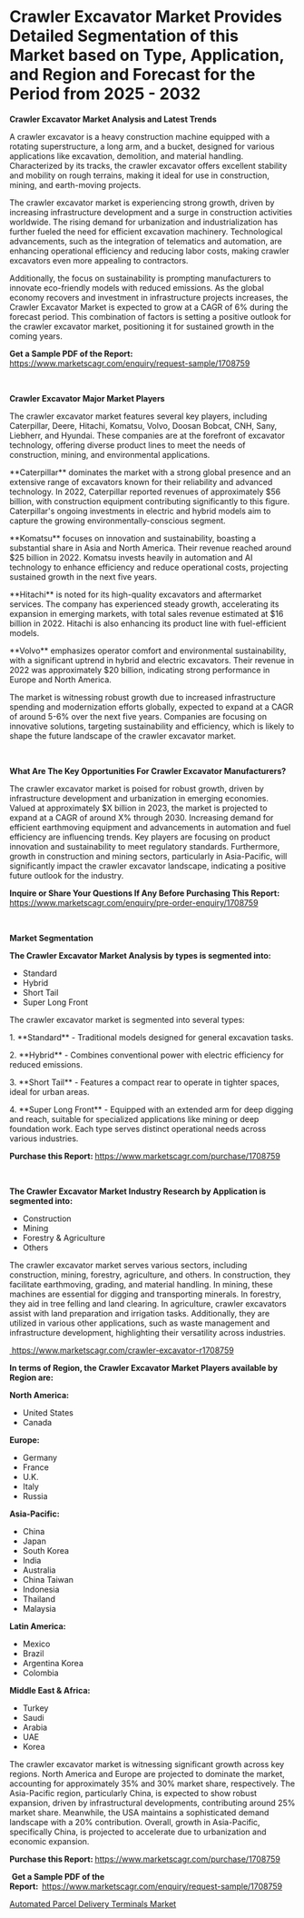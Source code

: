 <p><h1>Crawler Excavator Market Provides Detailed Segmentation of this Market based on Type, Application, and Region and Forecast for the Period from 2025 - 2032</h1></p><p><strong>Crawler Excavator Market Analysis and Latest Trends</strong></p>
<p><p>A crawler excavator is a heavy construction machine equipped with a rotating superstructure, a long arm, and a bucket, designed for various applications like excavation, demolition, and material handling. Characterized by its tracks, the crawler excavator offers excellent stability and mobility on rough terrains, making it ideal for use in construction, mining, and earth-moving projects.</p><p>The crawler excavator market is experiencing strong growth, driven by increasing infrastructure development and a surge in construction activities worldwide. The rising demand for urbanization and industrialization has further fueled the need for efficient excavation machinery. Technological advancements, such as the integration of telematics and automation, are enhancing operational efficiency and reducing labor costs, making crawler excavators even more appealing to contractors.</p><p>Additionally, the focus on sustainability is prompting manufacturers to innovate eco-friendly models with reduced emissions. As the global economy recovers and investment in infrastructure projects increases, the Crawler Excavator Market is expected to grow at a CAGR of 6% during the forecast period. This combination of factors is setting a positive outlook for the crawler excavator market, positioning it for sustained growth in the coming years.</p></p>
<p><strong>Get a Sample PDF of the Report:&nbsp;</strong> <a href="https://www.marketscagr.com/enquiry/request-sample/1708759?utm_campaign=2648&utm_medium=2&utm_source=Github&utm_content=ia&utm_term=10042025&utm_id=crawler-excavator">https://www.marketscagr.com/enquiry/request-sample/1708759</a></p>
<p>&nbsp;</p>
<p><strong>Crawler Excavator Major Market Players</strong></p>
<p><p>The crawler excavator market features several key players, including Caterpillar, Deere, Hitachi, Komatsu, Volvo, Doosan Bobcat, CNH, Sany, Liebherr, and Hyundai. These companies are at the forefront of excavator technology, offering diverse product lines to meet the needs of construction, mining, and environmental applications.</p><p>**Caterpillar** dominates the market with a strong global presence and an extensive range of excavators known for their reliability and advanced technology. In 2022, Caterpillar reported revenues of approximately $56 billion, with construction equipment contributing significantly to this figure. Caterpillar's ongoing investments in electric and hybrid models aim to capture the growing environmentally-conscious segment.</p><p>**Komatsu** focuses on innovation and sustainability, boasting a substantial share in Asia and North America. Their revenue reached around $25 billion in 2022. Komatsu invests heavily in automation and AI technology to enhance efficiency and reduce operational costs, projecting sustained growth in the next five years.</p><p>**Hitachi** is noted for its high-quality excavators and aftermarket services. The company has experienced steady growth, accelerating its expansion in emerging markets, with total sales revenue estimated at $16 billion in 2022. Hitachi is also enhancing its product line with fuel-efficient models.</p><p>**Volvo** emphasizes operator comfort and environmental sustainability, with a significant uptrend in hybrid and electric excavators. Their revenue in 2022 was approximately $20 billion, indicating strong performance in Europe and North America.</p><p>The market is witnessing robust growth due to increased infrastructure spending and modernization efforts globally, expected to expand at a CAGR of around 5-6% over the next five years. Companies are focusing on innovative solutions, targeting sustainability and efficiency, which is likely to shape the future landscape of the crawler excavator market.</p></p>
<p>&nbsp;</p>
<p><strong>What Are The Key Opportunities For Crawler Excavator Manufacturers?</strong></p>
<p><p>The crawler excavator market is poised for robust growth, driven by infrastructure development and urbanization in emerging economies. Valued at approximately $X billion in 2023, the market is projected to expand at a CAGR of around X% through 2030. Increasing demand for efficient earthmoving equipment and advancements in automation and fuel efficiency are influencing trends. Key players are focusing on product innovation and sustainability to meet regulatory standards. Furthermore, growth in construction and mining sectors, particularly in Asia-Pacific, will significantly impact the crawler excavator landscape, indicating a positive future outlook for the industry.</p></p>
<p><strong>Inquire or Share Your Questions If Any Before Purchasing This Report:</strong> <a href="https://www.marketscagr.com/enquiry/pre-order-enquiry/1708759?utm_campaign=2648&utm_medium=2&utm_source=Github&utm_content=ia&utm_term=10042025&utm_id=crawler-excavator">https://www.marketscagr.com/enquiry/pre-order-enquiry/1708759</a></p>
<p>&nbsp;</p>
<p><strong>Market Segmentation</strong></p>
<p><strong>The Crawler Excavator Market Analysis by types is segmented into:</strong></p>
<p><ul><li>Standard</li><li>Hybrid</li><li>Short Tail</li><li>Super Long Front</li></ul></p>
<p><p>The crawler excavator market is segmented into several types: </p><p>1. **Standard** - Traditional models designed for general excavation tasks.</p><p>2. **Hybrid** - Combines conventional power with electric efficiency for reduced emissions.</p><p>3. **Short Tail** - Features a compact rear to operate in tighter spaces, ideal for urban areas.</p><p>4. **Super Long Front** - Equipped with an extended arm for deep digging and reach, suitable for specialized applications like mining or deep foundation work. Each type serves distinct operational needs across various industries.</p></p>
<p><strong>Purchase this Report:&nbsp;</strong><a href="https://www.marketscagr.com/purchase/1708759?utm_campaign=2648&utm_medium=2&utm_source=Github&utm_content=ia&utm_term=10042025&utm_id=crawler-excavator">https://www.marketscagr.com/purchase/1708759</a></p>
<p>&nbsp;</p>
<p><strong>The Crawler Excavator Market Industry Research by Application is segmented into:</strong></p>
<p><ul><li>Construction</li><li>Mining</li><li>Forestry & Agriculture</li><li>Others</li></ul></p>
<p><p>The crawler excavator market serves various sectors, including construction, mining, forestry, agriculture, and others. In construction, they facilitate earthmoving, grading, and material handling. In mining, these machines are essential for digging and transporting minerals. In forestry, they aid in tree felling and land clearing. In agriculture, crawler excavators assist with land preparation and irrigation tasks. Additionally, they are utilized in various other applications, such as waste management and infrastructure development, highlighting their versatility across industries.</p></p>
<p><a href="https://www.marketscagr.com/crawler-excavator-r1708759?utm_campaign=2648&utm_medium=2&utm_source=Github&utm_content=ia&utm_term=10042025&utm_id=crawler-excavator">&nbsp;https://www.marketscagr.com/crawler-excavator-r1708759</a></p>
<p><strong>In terms of Region, the Crawler Excavator Market Players available by Region are:</strong></p>
<p>
    <p> <strong> North America: </strong>
        <ul>
            <li>United States</li>
            <li>Canada</li>
        </ul>
        </p> 
    <p> <strong> Europe: </strong>
        <ul>
            <li>Germany</li>
            <li>France</li>
            <li>U.K.</li>
            <li>Italy</li>
            <li>Russia</li>
        </ul>
        </p> 
    <p> <strong> Asia-Pacific: </strong>
        <ul>
            <li>China</li>
            <li>Japan</li>
            <li>South Korea</li>
            <li>India</li>
            <li>Australia</li>
            <li>China Taiwan</li>
            <li>Indonesia</li>
            <li>Thailand</li>
            <li>Malaysia</li>
        </ul>
        </p> 
    <p> <strong> Latin America: </strong>
        <ul>
            <li>Mexico</li>
            <li>Brazil</li>
            <li>Argentina Korea</li>
            <li>Colombia</li>
        </ul>
        </p> 
    <p> <strong> Middle East & Africa: </strong>
        <ul>
            <li>Turkey</li>
            <li>Saudi</li>
            <li>Arabia</li>
            <li>UAE</li>
            <li>Korea</li>
        </ul>
    </p>
    </p>
<p><p>The crawler excavator market is witnessing significant growth across key regions. North America and Europe are projected to dominate the market, accounting for approximately 35% and 30% market share, respectively. The Asia-Pacific region, particularly China, is expected to show robust expansion, driven by infrastructural developments, contributing around 25% market share. Meanwhile, the USA maintains a sophisticated demand landscape with a 20% contribution. Overall, growth in Asia-Pacific, specifically China, is projected to accelerate due to urbanization and economic expansion.</p></p>
<p><strong>Purchase this Report: </strong><a href="https://www.marketscagr.com/purchase/1708759?utm_campaign=2648&utm_medium=2&utm_source=Github&utm_content=ia&utm_term=10042025&utm_id=crawler-excavator">https://www.marketscagr.com/purchase/1708759</a></p>
<p>&nbsp;<strong>Get a Sample PDF of the Report:&nbsp;&nbsp;</strong><a href="https://www.marketscagr.com/enquiry/request-sample/1708759?utm_campaign=2648&utm_medium=2&utm_source=Github&utm_content=ia&utm_term=10042025&utm_id=crawler-excavator">https://www.marketscagr.com/enquiry/request-sample/1708759</a></p>
<p><strong></strong></p>
<p><p><a href="https://github.com/HobertDavis43/Market-Research-Report-List-2/blob/main/automated-parcel-delivery-terminals-market.md?utm_campaign=2648&utm_medium=2&utm_source=Github&utm_content=ia&utm_term=10042025&utm_id=crawler-excavator">Automated Parcel Delivery Terminals Market</a></p></p>